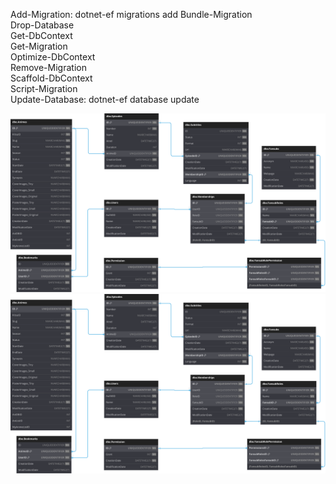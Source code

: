 ﻿Add-Migration: dotnet-ef migrations add
Bundle-Migration  
Drop-Database  
Get-DbContext  
Get-Migration  
Optimize-DbContext  
Remove-Migration  
Scaffold-DbContext  
Script-Migration  
Update-Database: dotnet-ef database update



![Database](./DatabaseProject/Database.svg)
<img src="./DatabaseProject/Database.svg">
